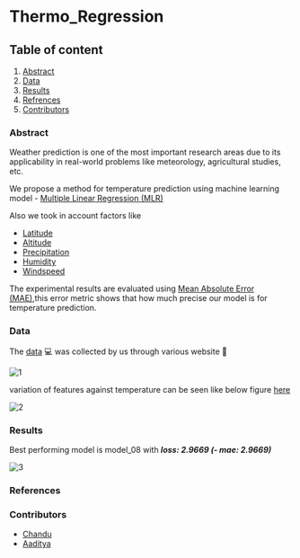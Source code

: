# Thermo_Regression

## Table of content
1. [Abstract](https://github.com/adijams01/thermo_regression_01/blob/main/README.md#abstract)
2. [Data](https://github.com/adijams01/thermo_regression_01/blob/main/README.md#data)
3. [Results](https://github.com/adijams01/thermo_regression_01/blob/main/README.md#results)
4. [Refrences](https://github.com/adijams01/thermo_regression_01/blob/main/README.md#results) 
5. [Contributors](https://github.com/adijams01/thermo_regression_01/blob/main/README.md#contributors)
### Abstract
Weather prediction is one of the most important research areas due to its applicability in real-world problems like meteorology, agricultural studies, etc.

We propose a method for temperature prediction using machine learning model - [Multiple Linear Regression (MLR)](https://en.wikipedia.org/wiki/Linear_regression)

 Also we took in account factors like 
* [Latitude](https://en.wikipedia.org/wiki/Latitude)
* [Altitude](https://en.wikipedia.org/wiki/Altitude)
* [Precipitation](https://en.wikipedia.org/wiki/Precipitation)
* [Humidity](https://en.wikipedia.org/wiki/Humidity)
* [Windspeed](https://en.wikipedia.org/wiki/Windspeed)

The experimental results are evaluated using  [Mean Absolute Error (MAE)](),this error metric shows that how much precise our model is for temperature prediction.

### Data

The [data](https://github.com/adijams01/thermo_regression_01/blob/main/thermodynamics_csv.csv) :computer: was collected by us through various website :scroll:


![1](https://user-images.githubusercontent.com/92617405/201166911-e191cfae-9f35-485d-b866-b1a36624b994.jpeg)

variation of features against temperature can be seen like below figure [here](https://github.com/adijams01/thermo_regression_01/blob/main/Data_Graphs.ipynb)

![2](https://user-images.githubusercontent.com/92617405/201166975-2aa14538-7689-4ab1-9e1d-ccc18874c209.jpeg)



### Results

Best performing model is model_08 with **_loss: 2.9669 (- mae: 2.9669)_**


![3](https://user-images.githubusercontent.com/92617405/201166844-686d3a3d-75b5-4a37-a55d-8aceb94085c4.jpeg)


### References


### Contributors
* [Chandu](https://github.com/Chandu106)
* [Aaditya](https://github.com/ad5454)

